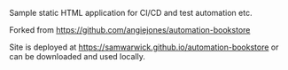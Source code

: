 Sample static HTML application for CI/CD and test automation etc.

Forked from https://github.com/angiejones/automation-bookstore

Site is deployed at https://samwarwick.github.io/automation-bookstore or can be downloaded and used locally.
